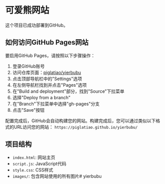 # 可爱熊网站

这个项目已成功部署到GitHub。

## 如何访问GitHub Pages网站

要启用GitHub Pages，请按照以下步骤操作：

1. 登录GitHub账号
2. 访问仓库页面：[piglatiao/yierbubu](https://github.com/piglatiao/yierbubu)
3. 点击顶部导航栏中的"Settings"选项
4. 在左侧导航栏找到并点击"Pages"选项
5. 在"Build and deployment"部分，找到"Source"下拉菜单
6. 选择"Deploy from a branch"
7. 在"Branch"下拉菜单中选择"gh-pages"分支
8. 点击"Save"按钮

配置完成后，GitHub会自动构建您的网站。构建完成后，您可以通过类似以下格式的URL访问您的网站：
`https://piglatiao.github.io/yierbubu/`

## 项目结构
- `index.html`: 网站主页
- `script.js`: JavaScript代码
- `style.css`: CSS样式
- `images/`: 包含网站使用的所有图片#   y i e r b u b u  
 